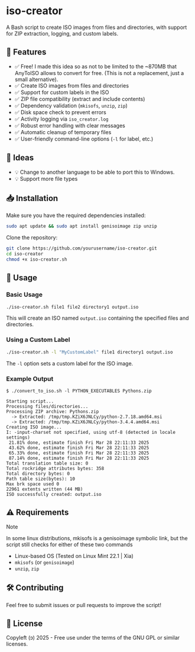 # iso-creator

A Bash script to create ISO images from files and directories, with support for ZIP extraction, logging, and custom labels.

## 🚀 Features
- ✅ Free! I made this idea so as not to be limited to the ~870MB that AnyToISO allows to convert for free. (This is not a replacement, just a small alternative).
- ✅ Create ISO images from files and directories
- ✅ Support for custom labels in the ISO
- ✅ ZIP file compatibility (extract and include contents)
- ✅ Dependency validation (`mkisofs`, `unzip`, `zip`)
- ✅ Disk space check to prevent errors
- ✅ Activity logging via `iso_creator.log`
- ✅ Robust error handling with clear messages
- ✅ Automatic cleanup of temporary files
- ✅ User-friendly command-line options (`-l` for label, etc.)

## 🔧 Ideas
- 💡 Change to another language to be able to port this to Windows.
- 💡 Support more file types

## 📥 Installation
Make sure you have the required dependencies installed:

```bash
sudo apt update && sudo apt install genisoimage zip unzip
```

Clone the repository:
```bash
git clone https://github.com/yourusername/iso-creator.git
cd iso-creator
chmod +x iso-creator.sh
```

## 📌 Usage

### Basic Usage
```bash
./iso-creator.sh file1 file2 directory1 output.iso
```
This will create an ISO named `output.iso` containing the specified files and directories.

### Using a Custom Label
```bash
./iso-creator.sh -l "MyCustomLabel" file1 directory1 output.iso
```
The `-l` option sets a custom label for the ISO image.

### Example Output
```
$ ./convert_to_iso.sh -l PYTHON_EXECUTABLES Pythons.zip

Starting script...
Processing files/directories...
Processing ZIP archive: Pythons.zip
  -> Extracted: /tmp/tmp.KZiX6JNLCy/python-2.7.18.amd64.msi
  -> Extracted: /tmp/tmp.KZiX6JNLCy/python-3.4.4.amd64.msi
Creating ISO image...
I: -input-charset not specified, using utf-8 (detected in locale settings)
 21.81% done, estimate finish Fri Mar 28 22:11:33 2025
 43.62% done, estimate finish Fri Mar 28 22:11:33 2025
 65.33% done, estimate finish Fri Mar 28 22:11:33 2025
 87.14% done, estimate finish Fri Mar 28 22:11:33 2025
Total translation table size: 0
Total rockridge attributes bytes: 358
Total directory bytes: 0
Path table size(bytes): 10
Max brk space used 0
22961 extents written (44 MB)
ISO successfully created: output.iso
```

## ⚠️ Requirements
> [!NOTE]
> In some linux distributions, mkisofs is a genisoimage symbolic link, but the script still checks for either of these two commands
- Linux-based OS (Tested on Linux Mint 22.1 | Xia)
- `mkisofs` (or `genisoimage`)
- `unzip`, `zip`

## 🛠️ Contributing
Feel free to submit issues or pull requests to improve the script!

## 📜 License
Copyleft (ↄ) 2025 - Free use under the terms of the GNU GPL or similar licenses.
